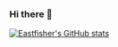 ### Hi there 👋

[![Eastfisher's GitHub stats](https://github-readme-stats.vercel.app/api?username=eastfisher&show_icons=true&&theme=tokyonight)](https://github.com/anuraghazra/github-readme-stats)

<!--
**eastfisher/eastfisher** is a ✨ _special_ ✨ repository because its `README.md` (this file) appears on your GitHub profile.

Here are some ideas to get you started:

- 🔭 I’m currently working on ...
- 🌱 I’m currently learning ...
- 👯 I’m looking to collaborate on ...
- 🤔 I’m looking for help with ...
- 💬 Ask me about ...
- 📫 How to reach me: ...
- 😄 Pronouns: ...
- ⚡ Fun fact: ...
-->
